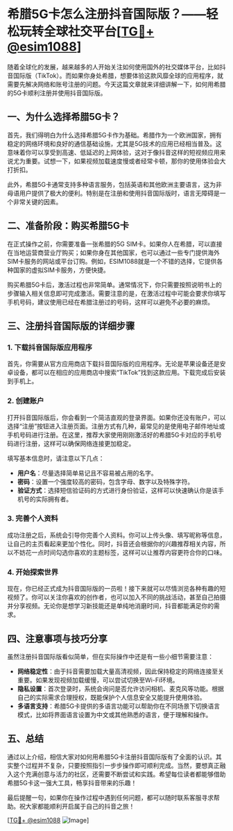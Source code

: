 # 希腊5G卡怎么注册抖音国际版？——轻松玩转全球社交平台[[TG💪+ @esim1088](https://t.me/s/esim1088)]

随着全球化的发展，越来越多的人开始关注如何使用国外的社交媒体平台，比如抖音国际版（TikTok）。而如果你身处希腊，想要体验这款风靡全球的应用程序，就需要先解决网络和账号注册的问题。今天这篇文章就来详细讲解一下，如何用希腊的5G卡顺利注册并使用抖音国际版。

## 一、为什么选择希腊5G卡？

首先，我们得明白为什么选择希腊5G卡作为基础。希腊作为一个欧洲国家，拥有稳定的网络环境和良好的通信基础设施，尤其是5G技术的应用已经相当普及。这意味着你可以享受到高速、低延迟的上网体验，这对于像抖音这样的短视频应用来说尤为重要。试想一下，如果视频加载速度慢或者经常卡顿，那你的使用体验会大打折扣。

此外，希腊5G卡通常支持多种语言服务，包括英语和其他欧洲主要语言，这为非母语用户提供了极大的便利。特别是在注册和使用抖音国际版时，语言无障碍是一个非常关键的因素。

## 二、准备阶段：购买希腊5G卡

在正式操作之前，你需要准备一张希腊的5G SIM卡。如果你人在希腊，可以直接在当地运营商营业厅购买；如果你身在其他国家，也可以通过一些专门提供海外SIM卡服务的网站或平台订购。例如，ESIM1088就是一个不错的选择，它提供各种国家的虚拟SIM卡服务，方便快捷。

购买希腊5G卡后，激活过程也非常简单。通常情况下，你只需要按照说明书上的步骤输入相关信息即可完成激活。需要注意的是，在激活过程中可能会要求你填写手机号码，建议使用已经在希腊注册过的号码，这样可以避免不必要的麻烦。

## 三、注册抖音国际版的详细步骤

### 1. 下载抖音国际版应用程序

首先，你需要从官方应用商店下载抖音国际版的应用程序。无论是苹果设备还是安卓设备，都可以在相应的应用商店中搜索“TikTok”找到这款应用。下载完成后安装到手机上。

### 2. 创建账户

打开抖音国际版后，你会看到一个简洁直观的登录界面。如果你还没有账户，可以选择“注册”按钮进入注册页面。注册方式有几种，最常见的是使用电子邮件地址或手机号码进行注册。在这里，推荐大家使用刚刚激活好的希腊5G卡对应的手机号码进行注册，这样可以确保网络连接更加稳定。

填写基本信息时，请注意以下几点：
- **用户名**：尽量选择简单易记且不容易被占用的名字。
- **密码**：设置一个强度较高的密码，包含字母、数字以及特殊字符。
- **验证方式**：选择短信验证码的方式进行身份验证，这样可以快速确认你是该手机号的实际拥有者。

### 3. 完善个人资料

成功注册之后，系统会引导你完善个人资料。你可以上传头像、填写昵称等信息，让自己的主页看起来更加个性化。同时，抖音还会根据你的兴趣推荐相关内容，所以不妨花一点时间勾选你喜欢的主题标签，这样可以让推荐内容更符合你的口味。

### 4. 开始探索世界

现在，你已经正式成为抖音国际版的一员啦！接下来就可以尽情浏览各种有趣的短视频了。你可以关注你喜欢的创作者，也可以加入不同的挑战活动，甚至自己拍摄并分享视频。无论你是想学习新技能还是单纯地消磨时间，抖音都能满足你的需求。

## 四、注意事项与技巧分享

虽然注册抖音国际版看似简单，但在实际操作中还是有一些小细节需要注意：

- **网络稳定性**：由于抖音需要加载大量高清视频，因此保持稳定的网络连接至关重要。如果发现视频加载缓慢，可以尝试切换至Wi-Fi环境。
- **隐私设置**：首次登录时，系统会询问是否允许访问相机、麦克风等功能。根据自己的实际需求合理授权，既能保护个人信息安全又能提升使用体验。
- **多语言支持**：希腊5G卡提供的多语言功能可以帮助你在不同场景下切换语言模式，比如将界面语言设置为中文或其他熟悉的语言，便于理解和操作。

## 五、总结

通过以上介绍，相信大家对如何用希腊5G卡注册抖音国际版有了全面的认识。其实整个过程并不复杂，只要按照指引一步步操作即可顺利完成。当然，要想真正融入这个充满创意与活力的社区，还需要不断尝试和实践。希望每位读者都能够借助希腊5G卡这一强大工具，畅享抖音带来的乐趣！

最后提醒一句，如果你在操作过程中遇到任何问题，都可以随时联系客服寻求帮助。祝大家都能顺利开启属于自己的抖音之旅！

[[TG💪+ @esim1088](https://t.me/s/esim1088) ![Image](https://i.postimg.cc/4NQfJmqS/Snipaste-2025-05-13-00-14-12.png)]